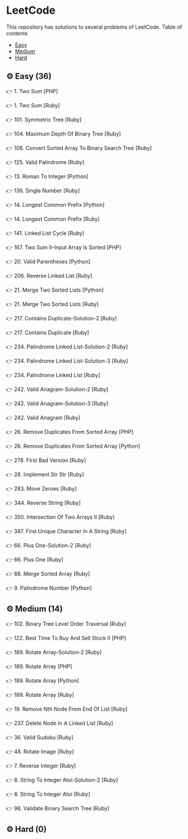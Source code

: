 # LeetCode
This repository has solutions to several problems of LeetCode.
Table of contents
- [Easy](#gear-easy-36)
- [Medium](#gear-medium-14)
- [Hard](#gear-hard-0)
## :gear: Easy (36)
:point_right: 1. Two Sum [PHP]

:point_right: 1. Two Sum [Ruby]

:point_right: 101. Symmetric Tree [Ruby]

:point_right: 104. Maximum Depth Of Binary Tree [Ruby]

:point_right: 108. Convert Sorted Array To Binary Search Tree [Ruby]

:point_right: 125. Valid Palindrome [Ruby]

:point_right: 13. Roman To Integer [Python]

:point_right: 136. Single Number [Ruby]

:point_right: 14. Longest Common Prefix [Python]

:point_right: 14. Longest Common Prefix [Ruby]

:point_right: 141. Linked List Cycle [Ruby]

:point_right: 167. Two Sum II-Input Array Is Sorted [PHP]

:point_right: 20. Valid Parentheses [Python]

:point_right: 206. Reverse Linked List [Ruby]

:point_right: 21. Merge Two Sorted Lists [Python]

:point_right: 21. Merge Two Sorted Lists [Ruby]

:point_right: 217. Contains Duplicate-Solution-2 [Ruby]

:point_right: 217. Contains Duplicate [Ruby]

:point_right: 234. Palindrome Linked List-Solution-2 [Ruby]

:point_right: 234. Palindrome Linked List-Solution-3 [Ruby]

:point_right: 234. Palindrome Linked List [Ruby]

:point_right: 242. Valid Anagram-Solution-2 [Ruby]

:point_right: 242. Valid Anagram-Solution-3 [Ruby]

:point_right: 242. Valid Anagram [Ruby]

:point_right: 26. Remove Duplicates From Sorted Array [PHP]

:point_right: 26. Remove Duplicates From Sorted Array [Python]

:point_right: 278. First Bad Version [Ruby]

:point_right: 28. Implement Str Str [Ruby]

:point_right: 283. Move Zeroes [Ruby]

:point_right: 344. Reverse String [Ruby]

:point_right: 350. Intersection Of Two Arrays II [Ruby]

:point_right: 387. First Unique Character In A String [Ruby]

:point_right: 66. Plus One-Solution-2 [Ruby]

:point_right: 66. Plus One [Ruby]

:point_right: 88. Merge Sorted Array [Ruby]

:point_right: 9. Palindrome Number [Python]

## :gear: Medium (14)
:point_right: 102. Binary Tree Level Order Traversal [Ruby]

:point_right: 122. Best Time To Buy And Sell Stock II [PHP]

:point_right: 189. Rotate Array-Solution-2 [Ruby]

:point_right: 189. Rotate Array [PHP]

:point_right: 189. Rotate Array [Python]

:point_right: 189. Rotate Array [Ruby]

:point_right: 19. Remove Nth Node From End Of List [Ruby]

:point_right: 237. Delete Node In A Linked List [Ruby]

:point_right: 36. Valid Sudoku [Ruby]

:point_right: 48. Rotate Image [Ruby]

:point_right: 7. Reverse Integer [Ruby]

:point_right: 8. String To Integer Atoi-Solution-2 [Ruby]

:point_right: 8. String To Integer Atoi [Ruby]

:point_right: 98. Validate Binary Search Tree [Ruby]

## :gear: Hard (0)
